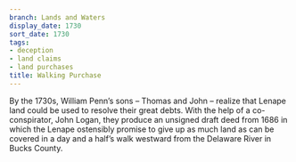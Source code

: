 ```yaml
---
branch: Lands and Waters
display_date: 1730
sort_date: 1730
tags:
- deception
- land claims
- land purchases
title: Walking Purchase
---
```


By the 1730s, William Penn’s sons – Thomas and John – realize that Lenape land could be used to resolve their great debts. With the help of a co-conspirator, John Logan, they produce an unsigned draft deed from 1686 in which the Lenape ostensibly promise to give up as much land as can be covered in a day and a half’s walk westward from the Delaware River in Bucks County.